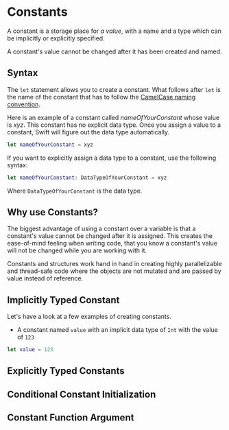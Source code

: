 # Constants

A constant is a storage place for *a value*, with a name and a type which can be implicitly or explicitly specified.

A constant's value cannot be changed after it has been created and named.

## Syntax

The `let` statement allows you to create a constant. What follows after `let` is the name of the constant that has to follow the [CamelCase naming convention](https://en.wikipedia.org/wiki/CamelCase).

Here is an example of a constant called *nameOfYourConstant* whose value is *xyz*. This constant has no explicit data type. Once you assign a value to a constant, Swift will figure out the data type automatically.

```swift
let nameOfYourConstant = xyz
```

If you want to explicitly assign a data type to a constant, use the following syntax:

```swift
let nameOfYourConstant: DataTypeOfYourConstant = xyz
```

Where `DataTypeOfYourConstant` is the data type.


## Why use Constants?

The biggest advantage of using a constant over a variable is that a constant's value cannot be changed after it is assigned. This creates the ease-of-mind feeling when writing code, that you know a constant's value will not be changed while you are working with it.

Constants and structures work hand in hand in creating highly parallelizable and thread-safe code where the objects are not mutated and are passed by value instead of reference.


## Implicitly Typed Constant

Let's have a look at a few examples of creating constants.

* A constant named `value` with an implicit data type of `Int` with the value of `123`

```swift
let value = 123
```

## Explicitly Typed Constants

## Conditional Constant Initialization

## Constant Function Argument





